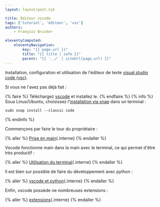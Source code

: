 ```yaml
---
layout: layout/post.njk

title: Éditeur vscode
tags: ['tutoriel', 'éditeur', 'vsc']
authors:
    - François Brucker

eleventyComputed:
    eleventyNavigation:
        key: "{{ page.url }}"
        title: "{{ title | safe }}"
        parent: "{{ '../' | siteUrl(page.url) }}"
---
```


<!-- début résumé -->

Installation, configuration et utilisation de l'éditeur de texte [visual studio code (vsc)](https://code.visualstudio.com/).

<!-- fin résumé -->

Si vous ne l'avez pas déjà fait :

{% faire %}
Téléchargez [vscode](https://code.visualstudio.com/) et installez le.
{% endfaire %}
{% info %}
Sous Linux/Ubuntu, choisissez l'[installation via snap](https://code.visualstudio.com/docs/setup/linux#_snap) dans un terminal :

```
sudo snap install --classic code
```

{% endinfo %}

Commençons par faire le tour du propriétaire :

{% aller %}
[Prise en main](prise-en-main){.interne}
{% endaller %}

Vscode fonctionne main dans la main avec le terminal, ce qui permet d'être très productif :

{% aller %}
[Utilisation du terminal](terminal){.interne}
{% endaller %}

Il est bien sur possible de faire du développement avec python :

{% aller %}
[vscode et python](python){.interne}
{% endaller %}

Enfin, vscode possède ne nombreuses extensions :

{% aller %}
[extensions](extensions){.interne}
{% endaller %}
